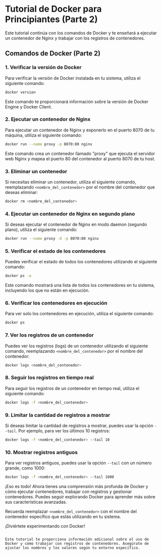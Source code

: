 # Tutorial de Docker para Principiantes (Parte 2)

Este tutorial continúa con los comandos de Docker y te enseñará a ejecutar un contenedor de Nginx y trabajar con los registros de contenedores.

## Comandos de Docker (Parte 2)

### 1. Verificar la versión de Docker

Para verificar la versión de Docker instalada en tu sistema, utiliza el siguiente comando:

```bash
docker version
```

Este comando te proporcionará información sobre la versión de Docker Engine y Docker Client.

### 2. Ejecutar un contenedor de Nginx

Para ejecutar un contenedor de Nginx y exponerlo en el puerto 8070 de tu máquina, utiliza el siguiente comando:

```bash
docker run --name proxy -p 8070:80 nginx
```

Este comando crea un contenedor llamado "proxy" que ejecuta el servidor web Nginx y mapea el puerto 80 del contenedor al puerto 8070 de tu host.

### 3. Eliminar un contenedor

Si necesitas eliminar un contenedor, utiliza el siguiente comando, reemplazando `<nombre_del_contenedor>` por el nombre del contenedor que deseas eliminar:

```bash
docker rm <nombre_del_contenedor>
```

### 4. Ejecutar un contenedor de Nginx en segundo plano

Si deseas ejecutar el contenedor de Nginx en modo daemon (segundo plano), utiliza el siguiente comando:

```bash
docker run --name proxy -d -p 8070:80 nginx
```

### 5. Verificar el estado de los contenedores

Puedes verificar el estado de todos los contenedores utilizando el siguiente comando:

```bash
docker ps -a
```

Este comando mostrará una lista de todos los contenedores en tu sistema, incluyendo los que no están en ejecución.

### 6. Verificar los contenedores en ejecución

Para ver solo los contenedores en ejecución, utiliza el siguiente comando:

```bash
docker ps
```

### 7. Ver los registros de un contenedor

Puedes ver los registros (logs) de un contenedor utilizando el siguiente comando, reemplazando `<nombre_del_contenedor>` por el nombre del contenedor:

```bash
docker logs <nombre_del_contenedor>
```

### 8. Seguir los registros en tiempo real

Para seguir los registros de un contenedor en tiempo real, utiliza el siguiente comando:

```bash
docker logs -f <nombre_del_contenedor>
```

### 9. Limitar la cantidad de registros a mostrar

Si deseas limitar la cantidad de registros a mostrar, puedes usar la opción `--tail`. Por ejemplo, para ver los últimos 10 registros:

```bash
docker logs -f <nombre_del_contenedor> --tail 10
```

### 10. Mostrar registros antiguos

Para ver registros antiguos, puedes usar la opción `--tail` con un número grande, como 1000:

```bash
docker logs -f <nombre_del_contenedor> --tail 1000
```

¡Eso es todo! Ahora tienes una comprensión más profunda de Docker y cómo ejecutar contenedores, trabajar con registros y gestionar contenedores. Puedes seguir explorando Docker para aprender más sobre sus características avanzadas.

Recuerda reemplazar `<nombre_del_contenedor>` con el nombre del contenedor específico que estás utilizando en tu sistema.

¡Diviértete experimentando con Docker!

```

Este tutorial te proporciona información adicional sobre el uso de Docker y cómo trabajar con registros de contenedores. Asegúrate de ajustar los nombres y los valores según tu entorno específico.
```
